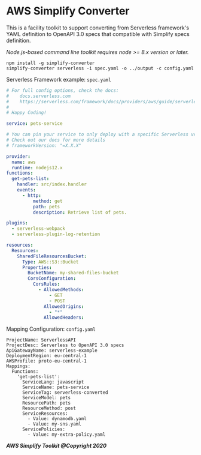 # AWS Simplify Converter
  
This is a facility toolkit to support converting from Serverless framework's YAML definition to OpenAPI 3.0 specs that compatible with Simplify specs definition.

*Node.js-based command line toolkit requires node >= 8.x version or later.*

```
npm install -g simplify-converter
simplify-converter serverless -i spec.yaml -o ../output -c config.yaml
```

Serverless Framework example: `spec.yaml`

```yaml
# For full config options, check the docs:
#    docs.serverless.com
#    https://serverless.com/framework/docs/providers/aws/guide/serverless.yml/
#
# Happy Coding!

service: pets-service

# You can pin your service to only deploy with a specific Serverless version
# Check out our docs for more details
# frameworkVersion: "=X.X.X"

provider:
  name: aws
  runtime: nodejs12.x
functions:
  get-pets-list:
    handler: src/index.handler
    events:
      - http:
          method: get
          path: pets
          description: Retrieve list of pets.

plugins:
  - serverless-webpack
  - serverless-plugin-log-retention

resources:
  Resources:
    SharedFileResourcesBucket:
      Type: AWS::S3::Bucket
      Properties:
        BucketName: my-shared-files-bucket
        CorsConfiguration:
          CorsRules:
            - AllowedMethods:
                - GET
                - POST
              AllowedOrigins:
                - "*"
              AllowedHeaders:
```

Mapping Configuration: `config.yaml`

```
ProjectName: ServerlessAPI
ProjectDesc: Serverless to OpenAPI 3.0 specs
ApiGatewayName: serverless-example
DeploymentRegion: eu-central-1
AWSProfile: proto-eu-central-1
Mappings:
  Functions:
    'get-pets-list':
      ServiceLang: javascript
      ServiceName: pets-service
      ServiceTag: serverless-converted
      ServiceModel: pets
      ResourcePath: pets
      ResourceMethod: post
      ServiceResources:
        - Value: dynamodb.yaml
        - Value: my-sns.yaml
      ServicePolicies:
        - Value: my-extra-policy.yaml
```
***AWS Simplify Toolkit @Copyright 2020***
